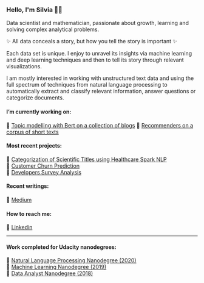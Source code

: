 ### Hello, I'm Silvia 👋👩

Data scientist and mathematician, passionate about growth, learning and solving complex analytical problems. 

✨ All data conceals a story, but how you tell the story is important ✨

Each data set is unique. I enjoy to unravel its insights via machine learning and deep learning techniques and then to tell its story through relevant visualizations.

I am mostly interested in working with unstructured text data and using the full spectrum of techniques from natural language processing to automatically extract and classify relevant information, answer questions or categorize documents.

#### I’m currently working on:
   🔸 [Topic modelling with Bert on a collection of blogs](https://github.com/SolanaO/Medium_Dataset)
   🔸 [Recommenders on a corpus of short texts](https://github.com/SolanaO/Recommendation_Systems)
  
#### Most recent projects:
🔹 [Categorization of Scientific Titles using Healthcare Spark NLP](https://github.com/SolanaO/SparkNLP_Study)  
🔹 [Customer Churn Prediction](https://github.com/SolanaO/Customer_Churn_Prediction)  
🔹 [Developers Survey Analysis](https://github.com/SolanaO/Developers_Survey_Analysis)  

#### Recent writings:
  🔹 [Medium](https://medium.com/@silviaonofrei) 

#### How to reach me:
  🔹 [Linkedin](https://www.linkedin.com/in/silviaeonofrei/)  
  
***
 
#### Work completed for Udacity nanodegrees:    
   🔹 [Natural Language Processing Nanodegree (2020)](https://solanao.github.io/Elements_of_NLP/)   
   🔹 [Machine Learning Nanodegree (2019)](https://solanao.github.io/Elements_of_Machine_Learning/)   
   🔹 [Data Analyst Nanodegree (2018)](https://solanao.github.io/Exploratory_Data_Analysis/)


<!--
**SolanaO/SolanaO** is a ✨ _special_ ✨ repository because its `README.md` (this file) appears on your GitHub profile.

Here are some ideas to get you started:

- 🔭 I’m currently working on ...
- 🌱 I’m currently learning ...
- 👯 I’m looking to collaborate on ...
- 🤔 I’m looking for help with ...
- 💬 Ask me about ...
- 📫 How to reach me: ...
- 😄 Pronouns: ...
- ⚡ Fun fact: ...

#### Personal blog - under construction
  🔸[Cybernated Stories](https://solanao.github.io/cybernated_stories/) - longer stories of data science and math 

-->






